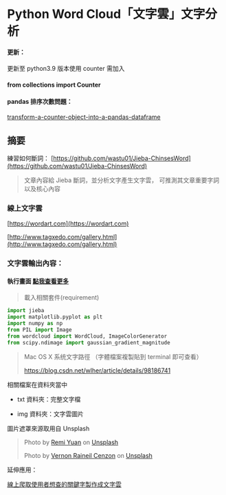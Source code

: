 # Python Word Cloud「文字雲」文字分析

#### 更新：
更新至 python3.9 版本使用 counter 需加入
#### from collections import Counter

#### pandas 排序次數問題：
[transform-a-counter-object-into-a-pandas-dataframe](https://stackoverflow.com/questions/31111032/transform-a-counter-object-into-a-pandas-dataframe)
## 摘要

練習如何斷詞：
[https://github.com/wastu01/Jieba-ChinsesWord](https://github.com/wastu01/Jieba-ChinsesWord)

>文章內容給 Jieba 斷詞，並分析文字產生文字雲，
可推測其文章重要字詞以及核心內容


### 線上文字雲

[https://wordart.com](https://wordart.com)

[http://www.tagxedo.com/gallery.html](http://www.tagxedo.com/gallery.html)

[](https://wordart.com/gnzkixkmt7kz/word-art)


### 文字雲輸出內容：

#### 執行畫面  [點我查看更多](http://bit.ly/01的文字雲分析)


>載入相關套件(requirement)

```python
import jieba
import matplotlib.pyplot as plt
import numpy as np
from PIL import Image
from wordcloud import WordCloud, ImageColorGenerator
from scipy.ndimage import gaussian_gradient_magnitude

```
> Mac OS X 系统文字路徑
>（字體檔案複製貼到 terminal 即可查看）
>
> https://blog.csdn.net/wlher/article/details/98186741


相關檔案在資料夾當中

* txt 資料夾：完整文字檔

* img 資料夾：文字雲圖片

圖片遮罩來源取用自 Unsplash

><span>Photo by <a href="https://unsplash.com/@remiyuan?utm_source=unsplash&amp;utm_medium=referral&amp;utm_content=creditCopyText">Remi Yuan</a> on <a href="https://unsplash.com/s/photos/taiwan?utm_source=unsplash&amp;utm_medium=referral&amp;utm_content=creditCopyText">Unsplash</a></span>
>
> <span>Photo by <a href="https://unsplash.com/@thevernon?utm_source=unsplash&amp;utm_medium=referral&amp;utm_content=creditCopyText">Vernon Raineil Cenzon</a> on <a href="https://unsplash.com/s/photos/taiwan?utm_source=unsplash&amp;utm_medium=referral&amp;utm_content=creditCopyText">Unsplash</a></span>

延伸應用：

[線上爬取使用者想查的關鍵字製作成文字雲](http://bit.ly/Mr01Medium)

